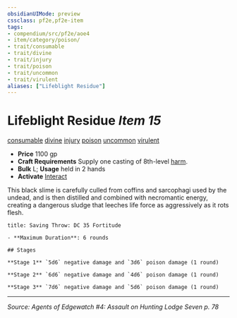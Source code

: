 ```yaml
---
obsidianUIMode: preview
cssclass: pf2e,pf2e-item
tags:
- compendium/src/pf2e/aoe4
- item/category/poison/
- trait/consumable
- trait/divine
- trait/injury
- trait/poison
- trait/uncommon
- trait/virulent
aliases: ["Lifeblight Residue"]
---
```

# Lifeblight Residue *Item 15*  
[consumable](consumable.md "Consumable Item Trait")  [divine](divine.md "Divine Tradition Trait")  [injury](injury.md "Injury Item Trait")  [poison](Reference/Rules/Traits/poison.md "Poison Effect Trait")  [uncommon](uncommon.md "Uncommon Rarity Trait")  [virulent](virulent.md "Virulent Item Trait")  

- **Price** 1100 gp
- **Craft Requirements** Supply one casting of 8th-level [harm](harm.md).
- **Bulk** L; **Usage** held in 2 hands
- **Activate** [Interact](interact.md)

This black slime is carefully culled from coffins and sarcophagi used by the undead, and is then distilled and combined with necromantic energy, creating a dangerous sludge that leeches life force as aggressively as it rots flesh.

```ad-inline-affliction
title: Saving Throw: DC 35 Fortitude

- **Maximum Duration**: 6 rounds

## Stages

**Stage 1** `5d6` negative damage and `3d6` poison damage (1 round)

**Stage 2** `6d6` negative damage and `4d6` poison damage (1 round)

**Stage 3** `7d6` negative damage and `5d6` poison damage (1 round)
```


---
*Source: Agents of Edgewatch #4: Assault on Hunting Lodge Seven p. 78*